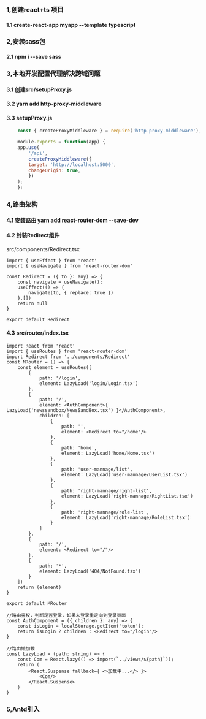### 1,创建react+ts 项目

#### 1.1 create-react-app myapp --template typescript

### 2,安装sass包

#### 2.1  npm i --save sass 

### 3,本地开发配置代理解决跨域问题

#### 3.1  创建src/setupProxy.js

#### 3.2  yarn add http-proxy-middleware

#### 3.3  setupProxy.js
```js
    const { createProxyMiddleware } = require('http-proxy-middleware');

    module.exports = function(app) {
    app.use(
        '/api',
        createProxyMiddleware({
        target: 'http://localhost:5000',
        changeOrigin: true,
        })
    );
    };
```

### 4,路由架构

#### 4.1 安装路由 yarn add react-router-dom --save-dev

#### 4.2 封装Redirect组件
src/components/Redirect.tsx
```tsx
import { useEffect } from 'react'
import { useNavigate } from 'react-router-dom'

const Redirect = ({ to }: any) => {
    const navigate = useNavigate();
    useEffect(() => {
        navigate(to, { replace: true })
    },[])
    return null
}

export default Redirect
```

#### 4.3 src/router/index.tsx

```tsx
import React from 'react'
import { useRoutes } from 'react-router-dom'
import Redirect from '../components/Redirect'
const MRouter = () => {
    const element = useRoutes([
        {
            path: '/login',
            element: LazyLoad('login/Login.tsx')
        },
        {
            path: '/',
            element: <AuthComponent>{ LazyLoad('newssandbox/NewsSandBox.tsx') }</AuthComponent>,
            children: [
                {
                    path: '',
                    element: <Redirect to="/home"/>
                },
                {
                    path: 'home',
                    element: LazyLoad('home/Home.tsx')
                },
                {
                    path: 'user-mannage/list',
                    element: LazyLoad('user-mannage/UserList.tsx')
                },
                {
                    path: 'right-mannage/right-list',
                    element: LazyLoad('right-mannage/RightList.tsx')
                },
                {
                    path: 'right-mannage/role-list',
                    element: LazyLoad('right-mannage/RoleList.tsx')
                }
            ]
        },
        {
            path: '/',
            element: <Redirect to="/"/>
        },
        {
            path: '*',
            element: LazyLoad('404/NotFound.tsx')
        }
    ])
    return (element)
}

export default MRouter

//路由鉴权，判断是否登录，如果未登录重定向到登录页面
const AuthComponent = ({ children }: any) => {
    const isLogin = localStorage.getItem('token');
    return isLogin ? children : <Redirect to="/login"/>
}

//路由懒加载
const LazyLoad = (path: string) => {
    const Com = React.lazy(() => import(`../views/${path}`));
    return (
        <React.Suspense fallback={ <>加载中...</> }>
            <Com/>
        </React.Suspense>
    )
}
```



### 5,Antd引入

